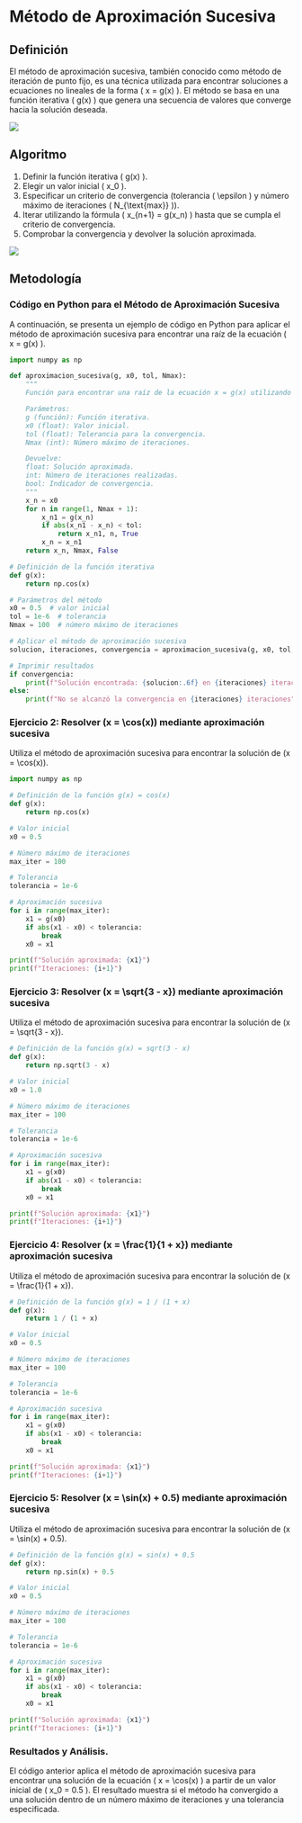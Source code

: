 # Método de Aproximación Sucesiva

## Definición
El método de aproximación sucesiva, también conocido como método de iteración de punto fijo, es una técnica utilizada para encontrar soluciones a ecuaciones no lineales de la forma \( x = g(x) \). El método se basa en una función iterativa \( g(x) \) que genera una secuencia de valores que converge hacia la solución deseada.

![](https://github.com/Mexta46/Metodos_Numericos_Tema4/blob/main/Imagenes/Imagenes_tema2/aprox.png)

## Algoritmo
1. Definir la función iterativa \( g(x) \).
2. Elegir un valor inicial \( x_0 \).
3. Especificar un criterio de convergencia (tolerancia \( \epsilon \) y número máximo de iteraciones \( N_{\text{max}} \)).
4. Iterar utilizando la fórmula \( x_{n+1} = g(x_n) \) hasta que se cumpla el criterio de convergencia.
5. Comprobar la convergencia y devolver la solución aproximada.

![](https://github.com/Mexta46/Metodos_Numericos_Tema4/blob/main/Imagenes/Imagenes_tema2/aproxf.jpg)

## Metodología

### Código en Python para el Método de Aproximación Sucesiva
A continuación, se presenta un ejemplo de código en Python para aplicar el método de aproximación sucesiva para encontrar una raíz de la ecuación \( x = g(x) \).

```python
import numpy as np

def aproximacion_sucesiva(g, x0, tol, Nmax):
    """
    Función para encontrar una raíz de la ecuación x = g(x) utilizando el método de aproximación sucesiva.

    Parámetros:
    g (función): Función iterativa.
    x0 (float): Valor inicial.
    tol (float): Tolerancia para la convergencia.
    Nmax (int): Número máximo de iteraciones.

    Devuelve:
    float: Solución aproximada.
    int: Número de iteraciones realizadas.
    bool: Indicador de convergencia.
    """
    x_n = x0
    for n in range(1, Nmax + 1):
        x_n1 = g(x_n)
        if abs(x_n1 - x_n) < tol:
            return x_n1, n, True
        x_n = x_n1
    return x_n, Nmax, False

# Definición de la función iterativa
def g(x):
    return np.cos(x)

# Parámetros del método
x0 = 0.5  # valor inicial
tol = 1e-6  # tolerancia
Nmax = 100  # número máximo de iteraciones

# Aplicar el método de aproximación sucesiva
solucion, iteraciones, convergencia = aproximacion_sucesiva(g, x0, tol, Nmax)

# Imprimir resultados
if convergencia:
    print(f"Solución encontrada: {solucion:.6f} en {iteraciones} iteraciones")
else:
    print(f"No se alcanzó la convergencia en {iteraciones} iteraciones")
```

### Ejercicio 2: Resolver \(x = \cos(x)\) mediante aproximación sucesiva
Utiliza el método de aproximación sucesiva para encontrar la solución de \(x = \cos(x)\).

```python
import numpy as np

# Definición de la función g(x) = cos(x)
def g(x):
    return np.cos(x)

# Valor inicial
x0 = 0.5

# Número máximo de iteraciones
max_iter = 100

# Tolerancia
tolerancia = 1e-6

# Aproximación sucesiva
for i in range(max_iter):
    x1 = g(x0)
    if abs(x1 - x0) < tolerancia:
        break
    x0 = x1

print(f"Solución aproximada: {x1}")
print(f"Iteraciones: {i+1}")
```

### Ejercicio 3: Resolver \(x = \sqrt{3 - x}\) mediante aproximación sucesiva
Utiliza el método de aproximación sucesiva para encontrar la solución de \(x = \sqrt{3 - x}\).

```python
# Definición de la función g(x) = sqrt(3 - x)
def g(x):
    return np.sqrt(3 - x)

# Valor inicial
x0 = 1.0

# Número máximo de iteraciones
max_iter = 100

# Tolerancia
tolerancia = 1e-6

# Aproximación sucesiva
for i in range(max_iter):
    x1 = g(x0)
    if abs(x1 - x0) < tolerancia:
        break
    x0 = x1

print(f"Solución aproximada: {x1}")
print(f"Iteraciones: {i+1}")
```

### Ejercicio 4: Resolver \(x = \frac{1}{1 + x}\) mediante aproximación sucesiva
Utiliza el método de aproximación sucesiva para encontrar la solución de \(x = \frac{1}{1 + x}\).

```python
# Definición de la función g(x) = 1 / (1 + x)
def g(x):
    return 1 / (1 + x)

# Valor inicial
x0 = 0.5

# Número máximo de iteraciones
max_iter = 100

# Tolerancia
tolerancia = 1e-6

# Aproximación sucesiva
for i in range(max_iter):
    x1 = g(x0)
    if abs(x1 - x0) < tolerancia:
        break
    x0 = x1

print(f"Solución aproximada: {x1}")
print(f"Iteraciones: {i+1}")
```

### Ejercicio 5: Resolver \(x = \sin(x) + 0.5\) mediante aproximación sucesiva
Utiliza el método de aproximación sucesiva para encontrar la solución de \(x = \sin(x) + 0.5\).

```python
# Definición de la función g(x) = sin(x) + 0.5
def g(x):
    return np.sin(x) + 0.5

# Valor inicial
x0 = 0.5

# Número máximo de iteraciones
max_iter = 100

# Tolerancia
tolerancia = 1e-6

# Aproximación sucesiva
for i in range(max_iter):
    x1 = g(x0)
    if abs(x1 - x0) < tolerancia:
        break
    x0 = x1

print(f"Solución aproximada: {x1}")
print(f"Iteraciones: {i+1}")
```


### Resultados y Análisis.
El código anterior aplica el método de aproximación sucesiva para encontrar una solución de la ecuación \( x = \cos(x) \) a partir de un valor inicial de \( x_0 = 0.5 \). El resultado muestra si el método ha convergido a una solución dentro de un número máximo de iteraciones y una tolerancia especificada.
